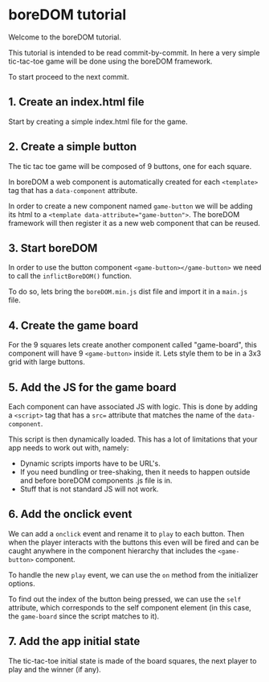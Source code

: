 # boreDOM tutorial

Welcome to the boreDOM tutorial.

This tutorial is intended to be read commit-by-commit. In here a very simple
tic-tac-toe game will be done using the boreDOM framework.

To start proceed to the next commit.

## 1. Create an index.html file

Start by creating a simple index.html file for the game.

## 2. Create a simple button

The tic tac toe game will be composed of 9 buttons, one for each square.

In boreDOM a web component is automatically created for each `<template>` tag
that has a `data-component` attribute.

In order to create a new component named `game-button` we will be adding its
html to a `<template data-attribute="game-button">`. The boreDOM framework will
then register it as a new web component that can be reused.

## 3. Start boreDOM

In order to use the button component `<game-button></game-button>` we need to
call the `inflictBoreDOM()` function.

To do so, lets bring the `boreDOM.min.js` dist file and import it in a `main.js`
file.

## 4. Create the game board

For the 9 squares lets create another component called "game-board", this
component will have 9 `<game-button>` inside it. Lets style them to be in a 3x3
grid with large buttons.

## 5. Add the JS for the game board

Each component can have associated JS with logic. This is done by adding a
`<script>` tag that has a `src=` attribute that matches the name of the
`data-component`.

This script is then dynamically loaded. This has a lot of limitations that your
app needs to work out with, namely:

- Dynamic scripts imports have to be URL's.
- If you need bundling or tree-shaking, then it needs to happen outside and
  before boreDOM components .js file is in.
- Stuff that is not standard JS will not work.

## 6. Add the onclick event

We can add a `onclick` event and rename it to `play` to each button. Then when
the player interacts with the buttons this even will be fired and can be caught
anywhere in the component hierarchy that includes the `<game-button>` component.

To handle the new `play` event, we can use the `on` method from the initializer
options.

To find out the index of the button being pressed, we can use the `self`
attribute, which corresponds to the self component element (in this case, the
`game-board` since the script matches to it).

## 7. Add the app initial state

The tic-tac-toe initial state is made of the board squares, the next player to
play and the winner (if any).
